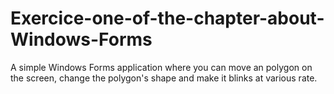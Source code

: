 # Exercice-one-of-the-chapter-about-Windows-Forms
A simple Windows Forms application where you can move an polygon on the screen, change the polygon's shape and make it blinks at various rate.
